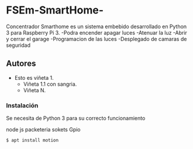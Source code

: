 # FSEm-SmartHome-
Concentrador Smarthome es un sistema embebido desarrollado en Python 3 para Raspberry Pi 3. 
-Podra encender apagar luces
-Atenuar la luz
-Abrir y cerrar el garage
-Programacion de las luces 
-Desplegado de camaras de seguridad 
 
## Autores
- Esto es viñeta 1.
  - Viñeta 1.1 con sangria.
  - Viñeta N.
  
### Instalación
Se necesita de Python 3 para su correcto funcionamiento

node js
packeteria sokets
Gpio


```sh
$ apt install motion
```




